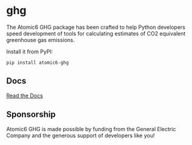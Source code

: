 # ghg
The Atomic6 GHG package has been crafted to help Python developers speed development of tools
for calculating estimates of CO2 equivalent greenhouse gas emissions.

Install it from PyPI:

`pip install atomic6-ghg`

## Docs
[Read the Docs](docs/build/html/index.html)

## Sponsorship
Atomic6 GHG is made possible by funding from the General Electric Company and the generous support of developers like 
you!